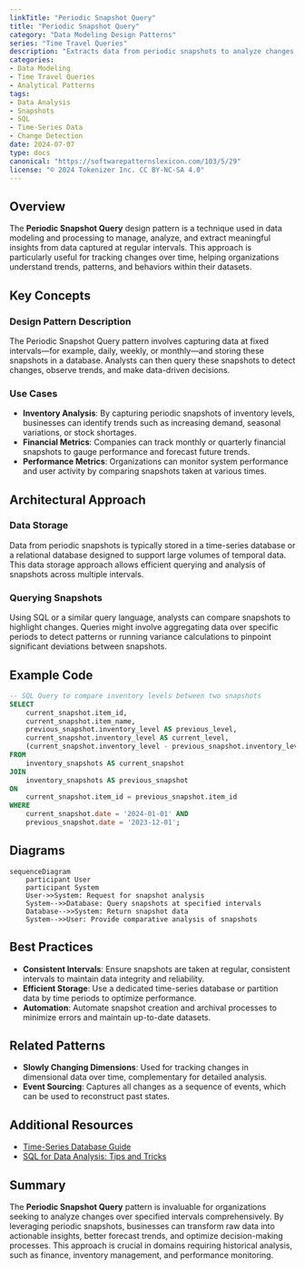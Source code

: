 ```yaml
---
linkTitle: "Periodic Snapshot Query"
title: "Periodic Snapshot Query"
category: "Data Modeling Design Patterns"
series: "Time Travel Queries"
description: "Extracts data from periodic snapshots to analyze changes over regular intervals, enabling trend identification and comparison across predefined timeframes."
categories:
- Data Modeling
- Time Travel Queries
- Analytical Patterns
tags:
- Data Analysis
- Snapshots
- SQL
- Time-Series Data
- Change Detection
date: 2024-07-07
type: docs
canonical: "https://softwarepatternslexicon.com/103/5/29"
license: "© 2024 Tokenizer Inc. CC BY-NC-SA 4.0"
---
```


## Overview

The **Periodic Snapshot Query** design pattern is a technique used in data modeling and processing to manage, analyze, and extract meaningful insights from data captured at regular intervals. This approach is particularly useful for tracking changes over time, helping organizations understand trends, patterns, and behaviors within their datasets.

## Key Concepts

### Design Pattern Description

The Periodic Snapshot Query pattern involves capturing data at fixed intervals—for example, daily, weekly, or monthly—and storing these snapshots in a database. Analysts can then query these snapshots to detect changes, observe trends, and make data-driven decisions.

### Use Cases

- **Inventory Analysis**: By capturing periodic snapshots of inventory levels, businesses can identify trends such as increasing demand, seasonal variations, or stock shortages.
- **Financial Metrics**: Companies can track monthly or quarterly financial snapshots to gauge performance and forecast future trends.
- **Performance Metrics**: Organizations can monitor system performance and user activity by comparing snapshots taken at various times.

## Architectural Approach

### Data Storage

Data from periodic snapshots is typically stored in a time-series database or a relational database designed to support large volumes of temporal data. This data storage approach allows efficient querying and analysis of snapshots across multiple intervals.

### Querying Snapshots

Using SQL or a similar query language, analysts can compare snapshots to highlight changes. Queries might involve aggregating data over specific periods to detect patterns or running variance calculations to pinpoint significant deviations between snapshots.

## Example Code

```sql
-- SQL Query to compare inventory levels between two snapshots
SELECT 
    current_snapshot.item_id,
    current_snapshot.item_name,
    previous_snapshot.inventory_level AS previous_level,
    current_snapshot.inventory_level AS current_level,
    (current_snapshot.inventory_level - previous_snapshot.inventory_level) AS change
FROM 
    inventory_snapshots AS current_snapshot
JOIN 
    inventory_snapshots AS previous_snapshot
ON 
    current_snapshot.item_id = previous_snapshot.item_id
WHERE 
    current_snapshot.date = '2024-01-01' AND 
    previous_snapshot.date = '2023-12-01';
```

## Diagrams

```mermaid
sequenceDiagram
    participant User
    participant System
    User->>System: Request for snapshot analysis
    System-->>Database: Query snapshots at specified intervals
    Database-->>System: Return snapshot data
    System-->>User: Provide comparative analysis of snapshots
```

## Best Practices

- **Consistent Intervals**: Ensure snapshots are taken at regular, consistent intervals to maintain data integrity and reliability.
- **Efficient Storage**: Use a dedicated time-series database or partition data by time periods to optimize performance.
- **Automation**: Automate snapshot creation and archival processes to minimize errors and maintain up-to-date datasets.

## Related Patterns

- **Slowly Changing Dimensions**: Used for tracking changes in dimensional data over time, complementary for detailed analysis.
- **Event Sourcing**: Captures all changes as a sequence of events, which can be used to reconstruct past states.

## Additional Resources

- [Time-Series Database Guide](https://example.com/time-series-db)
- [SQL for Data Analysis: Tips and Tricks](https://example.com/sql-analysis)

## Summary

The **Periodic Snapshot Query** pattern is invaluable for organizations seeking to analyze changes over specified intervals comprehensively. By leveraging periodic snapshots, businesses can transform raw data into actionable insights, better forecast trends, and optimize decision-making processes. This approach is crucial in domains requiring historical analysis, such as finance, inventory management, and performance monitoring.
